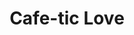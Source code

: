 --- 
title: "Cafe-tic Love"
publishdate: "2019-8-26T16:48:46+02:00"
src: "https://365manga.net/manga/cafe-tic-love"
image: "https://data.365manga.net/images/thumbnails/6380-cafe-tic-love.jpg"
description: "It was difficult for Yuki to have long-lasting love with anyone of her boyfriends. Now she falls in love with Shingo at first sight. He helped her nonchalantly when her separation from her boyfriend got complicated. Since he is five years older than she, his adult love excites her."
---